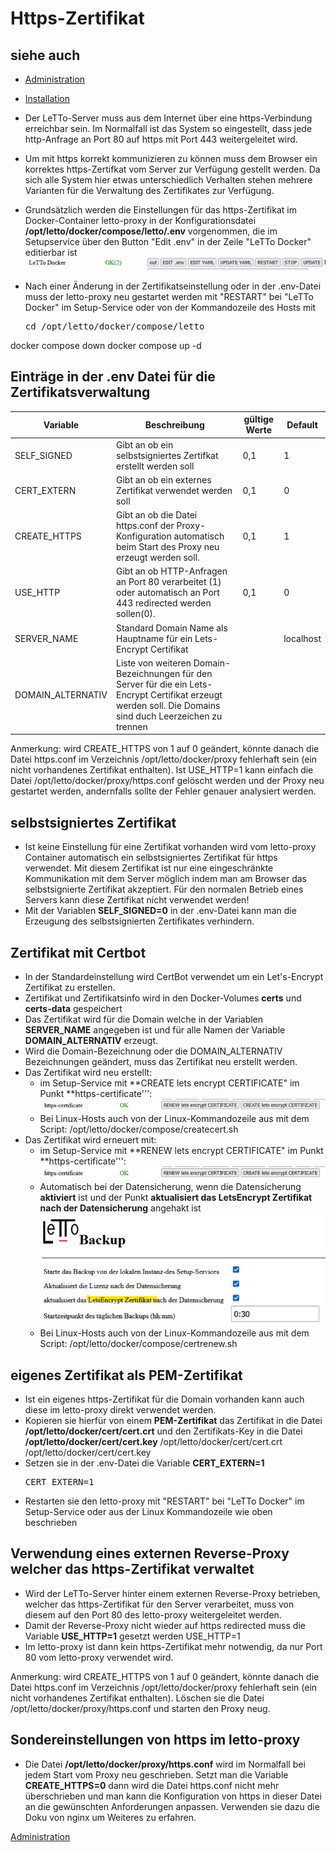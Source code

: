 # Https-Zertifikat
##  siehe auch 
* [Administration](../Administration/index.md)
* [Installation](../Installation/index.md)

* Der LeTTo-Server muss aus dem Internet über eine https-Verbindung erreichbar sein. Im Normalfall ist das System so eingestellt, dass jede http-Anfrage an Port 80 auf https mit Port 443 weitergeleitet wird.
* Um mit https korrekt kommunizieren zu können muss dem Browser ein korrektes https-Zertifkat vom Server zur Verfügung gestellt werden. Da sich alle System hier etwas unterschiedlich Verhalten stehen mehrere Varianten für die Verwaltung des Zertifikates zur Verfügung.

* Grundsätzlich werden die Einstellungen für das https-Zertifikat im Docker-Container letto-proxy in der Konfigurationsdatei **/opt/letto/docker/compose/letto/.env** vorgenommen, die im Setupservice über den Button "Edit .env" in der Zeile "LeTTo Docker" editierbar ist 
  ![600px-Screen-letto-docker-buttonline.png](600px-Screen-letto-docker-buttonline.png)
* Nach einer Änderung in der Zertifikatseinstellung oder in der .env-Datei muss der letto-proxy neu gestartet werden mit "RESTART" bei "LeTTo Docker" im Setup-Service oder von der Kommandozeile des Hosts mit 
  <pre>cd /opt/letto/docker/compose/letto
docker compose down
docker compose up -d</pre>

##  Einträge in der .env Datei für die Zertifikatsverwaltung 

| Variable          | Beschreibung                                                                                                                                                  | gültige Werte | Default   |
|-------------------|---------------------------------------------------------------------------------------------------------------------------------------------------------------|---------------|-----------|
| SELF_SIGNED       | Gibt an ob ein selbstsigniertes Zertifkat erstellt werden soll                                                                                                | 0,1           | 1         |
| CERT_EXTERN       | Gibt an ob ein externes Zertifikat verwendet werden soll                                                                                                      | 0,1           | 0         |
| CREATE_HTTPS      | Gibt an ob die Datei https.conf der Proxy-Konfiguration automatisch beim Start des Proxy neu erzeugt werden soll.                                             | 0,1           | 1         |
| USE_HTTP          | Gibt an ob HTTP-Anfragen an Port 80 verarbeitet (1) oder automatisch an Port 443 redirected werden sollen(0).                                                 | 0,1           | 0         |
| SERVER_NAME       | Standard Domain Name als Hauptname für ein Lets-Encrypt Certifikat                                                                                            |               | localhost |
| DOMAIN_ALTERNATIV | Liste von weiteren Domain-Bezeichnungen für den Server für die ein  Lets-Encrypt Certifikat erzeugt werden soll. Die Domains sind duch Leerzeichen zu trennen |               |           |

Anmerkung: wird CREATE_HTTPS von 1 auf 0 geändert, könnte danach die Datei https.conf im Verzeichnis /opt/letto/docker/proxy fehlerhaft sein (ein nicht vorhandenes Zertifikat enthalten). Ist USE_HTTP=1 kann einfach die Datei /opt/letto/docker/proxy/https.conf gelöscht werden und der Proxy neu gestartet werden, andernfalls sollte der Fehler genauer analysiert werden.

##  selbstsigniertes Zertifikat 
* Ist keine Einstellung für eine Zertifikat vorhanden wird vom letto-proxy Container automatisch ein selbstsigniertes Zertifikat für https verwendet. Mit diesem Zertifikat ist nur eine eingeschränkte Kommunikation mit dem Server möglich indem man am Browser das selbstsignierte Zertifikat akzeptiert. Für den normalen Betrieb eines Servers kann diese Zertifikat nicht verwendet werden!
* Mit der Variablen **SELF_SIGNED=0** in der .env-Datei kann man die Erzeugung des selbstsignierten Zertifikates verhindern. 

##  Zertifikat mit Certbot 
* In der Standardeinstellung wird CertBot verwendet um ein Let's-Encrypt Zertifikat zu erstellen.
* Zertifikat und Zertifikatsinfo wird in den Docker-Volumes **certs** und **certs-data** gespeichert
* Das Zertifikat wird für die Domain welche in der Variablen **SERVER_NAME** angegeben ist und für alle Namen der Variable **DOMAIN_ALTERNATIV** erzeugt.
* Wird die Domain-Bezeichnung oder die DOMAIN_ALTERNATIV Bezeichnungen geändert, muss das Zertifikat neu erstellt werden. 
* Das Zertifikat wird neu erstellt:
  * im Setup-Service mit **CREATE lets encrypt CERTIFICATE" im Punkt **https-certificate''': ![600px-Screen-letto-https-certificate.png](600px-Screen-letto-https-certificate.png)
  * Bei Linux-Hosts auch von der Linux-Kommandozeile aus mit dem Script: 
   /opt/letto/docker/compose/createcert.sh
* Das Zertifikat wird erneuert mit:
  * im Setup-Service mit **RENEW lets encrypt CERTIFICATE" im Punkt **https-certificate''': ![600px-Screen-letto-https-certificate.png](600px-Screen-letto-https-certificate.png)
  * Automatisch bei der Datensicherung, wenn die Datensicherung **aktiviert** ist und der Punkt **aktualisiert das LetsEncrypt Zertifikat nach der Datensicherung** angehakt ist ![600px-Screen-letto-backup-certificate.png](600px-Screen-letto-backup-certificate.png)
  * Bei Linux-Hosts auch von der Linux-Kommandozeile aus mit dem Script: 
   /opt/letto/docker/compose/certrenew.sh

##  eigenes Zertifikat als PEM-Zertifikat 
* Ist ein eigenes https-Zertifikat für die Domain vorhanden kann auch diese im letto-proxy direkt verwendet werden.
* Kopieren sie hierfür von einem **PEM-Zertifikat** das Zertifikat in die Datei **/opt/letto/docker/cert/cert.crt** und den Zertifikats-Key in die Datei **/opt/letto/docker/cert/cert.key**
  /opt/letto/docker/cert/cert.crt
  /opt/letto/docker/cert/cert.key
* Setzen sie in der .env-Datei die Variable **CERT_EXTERN=1**
  <pre>CERT_EXTERN=1</pre>
* Restarten sie den letto-proxy mit "RESTART" bei "LeTTo Docker" im Setup-Service oder aus der Linux Kommandozeile wie oben beschrieben

##  Verwendung eines externen Reverse-Proxy welcher das https-Zertifikat verwaltet 
* Wird der LeTTo-Server hinter einem externen Reverse-Proxy betrieben, welcher das https-Zertifikat für den Server verarbeitet, muss von diesem auf den Port 80 des letto-proxy weitergeleitet werden.
* Damit der Reverse-Proxy nicht wieder auf https redirected muss die Variable **USE_HTTP=1** gesetzt werden
  USE_HTTP=1
* Im letto-proxy ist dann kein https-Zertifikat mehr notwendig, da nur Port 80 vom letto-proxy verwendet wird.

Anmerkung: wird CREATE_HTTPS von 1 auf 0 geändert, könnte danach die Datei https.conf im Verzeichnis /opt/letto/docker/proxy fehlerhaft sein (ein nicht vorhandenes Zertifikat enthalten). Löschen sie die Datei /opt/letto/docker/proxy/https.conf und starten den Proxy neug.

##  Sondereinstellungen von https im letto-proxy 
* Die Datei **/opt/letto/docker/proxy/https.conf** wird im Normalfall bei jedem Start vom Proxy neu geschrieben. Setzt man die Variable **CREATE_HTTPS=0** dann wird die Datei https.conf nicht mehr überschrieben und man kann die Konfiguration von https in dieser Datei an die gewünschten Anforderungen anpassen. Verwenden sie dazu die Doku von nginx um Weiteres zu erfahren.

[Administration](../Administration/index.md)

